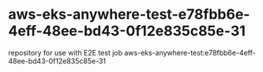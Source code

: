 # aws-eks-anywhere-test-e78fbb6e-4eff-48ee-bd43-0f12e835c85e-31
repository for use with E2E test job aws-eks-anywhere-test:e78fbb6e-4eff-48ee-bd43-0f12e835c85e-31
